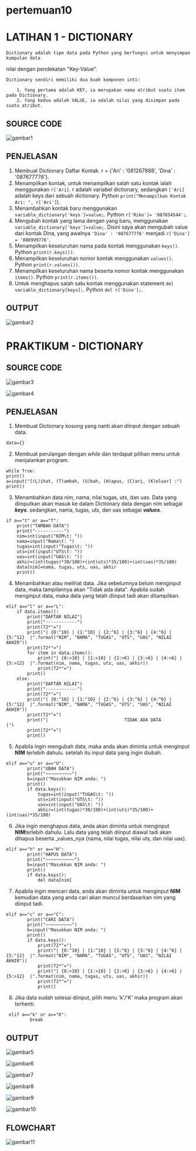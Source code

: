 # pertemuan10 

# LATIHAN 1 - DICTIONARY

    Dictionary adalah tipe data pada Python yang berfungsi untuk menyimpan kumpulan data
nilai dengan pendekatan "Key-Value".

    Dictionary sendiri memiliki dua buah komponen inti:

        1. Yang pertama adalah KEY, ia merupakan nama atribut suatu item pada Dictionary.
        2. Yang kedua adalah VALUE, ia adalah nilai yang disimpan pada suatu atribut.

## SOURCE CODE
![gambar1](gambar/al1.png)

## PENJELASAN

1. Membuat Dictionary Daftar Kontak. r = {'Ari' : '081267888', 'Dina' : '087677776'}.
2. Menampilkan kontak, untuk menampilkan salah satu kontak ialah menggunakan `r['Ari]`. r adalah variabel dictionary, sedangkan `['Ari]` adalah keys dari sebuah dictionary. Python `print("Menampilkan Kontak Ari: ", r['Ari']`).
3. Menambahkan kontak baru menggunakan `variable_dictionary['keys']=value;`. Python `r['Riko']= '087654544';`.
4. Mengubah kontak yang lama dengan yang baru, menggunakan `variable_dictionary['keys']=value;`. Disini saya akan mengubah value dari kontak Dina, yang awalnya `'Dina' : '087677776'` menjadi `r['Dina'] = '088999776'`.
5. Menampilkan keseluruhan nama pada kontak menggunakan `keys()`. Python `print(r.keys())`.
6. Menampilkan keseluruhan nomor kontak menggunakan `values()`. Python `print(r.values())`.
7.  Menampilkan keseluruhan nama beserta nomor kontak menggunakan `items()`. Python `print(r.items())`.
8. Untuk menghapus salah satu kontak menggunakan statement `del variable_dictionary[keys];`. Python `del r['Dina'];`.

## OUTPUT 
![gambar2](gambar/al2.png)

# PRAKTIKUM - DICTIONARY

## SOURCE CODE
![gambar3](gambar/al9.png)

![gambar4](gambar/al10.png)

## PENJELASAN

1. Membuat Dictionary kosong yang nanti akan diinput dengan sebuah data.
```
data={}
```
2. Membuat perulangan dengan _while_ dan terdapat pilihan menu untuk menjalankan program.
```
while True:
print()
a=input("[(L)ihat, (T)ambah, (U)bah, (H)apus, (C)ari, (K)eluar] :")
print()
```
3. Menambahkan data nim, nama, nilai tugas, uts, dan uas. Data yang diinputkan akan masuk ke dalam Dictionary data dengan nim sebagai _**keys**_. sedangkan, nama, tugas, uts, dan uas sebagai _**values**_.
```
if a=="t" or a=="T":
    print("TAMBAH DATA")
    print("-----------")
    nim=int(input("NIM\t: "))
    nama=input("Nama\t: ")
    tugas=int(input("Tugas\t: ")) 
    uts=int(input("UTS\t: "))
    uas=int(input("UAS\t: "))
    akhir=(int(tugas)*30/100)+(int(uts)*35/100)+(int(uas)*35/100)
    data[nim]=nama, tugas, uts, uas, akhir
    print()
```
4. Menambahkan atau melihat data. Jika sebelumnya belum menginput data, maka tampilannya akan "Tidak ada data". Apabila sudah menginput data, maka data yang telah diinput tadi akan ditampilkan.
```
elif a=="l" or a=="L":
    if data.items():
        print("DAFTAR NILAI")
        print("------------")
        print(72*"=")
        print("| {0:^10} | {1:^10} | {2:^6} | {3:^6} | {4:^6} |   {5:^12}  |".format("NIM", "NAMA", "TUGAS", "UTS", "UAS", "NILAI AKHIR"))
        print(72*"=")
        for item in data.items(): 
            print("| {0:>10} | {1:>10} | {2:>6} | {3:>6} | {4:>6} |   {5:>12}  |".format(nim, nama, tugas, uts, uas, akhir))
            print(72*"=")
        print()
    else:
        print("DAFTAR NILAI")
        print("------------")
        print(72*"=")
        print("| {0:^10} | {1:^10} | {2:^6} | {3:^6} | {4:^6} |   {5:^12}  |".format("NIM", "NAMA", "TUGAS", "UTS", "UAS", "NILAI AKHIR"))
        print(72*"=")
        print("|                             TIDAK ADA DATA                           |")
        print(72*"=")
        print()
```
5. Apabila ingin mengubah data, maka anda akan diminta untuk menginput **NIM** terlebih dahulu. setelah itu input data yang ingin diubah.
```
elif a=="u" or a=="U":
        print("UBAH DATA")
        print("~~~~~~~~~~")
        b=input("Masukkan NIM anda: ")
        print()
        if data.keys():
            tugas=int(input("TUGAS\t: ")) 
            uts=int(input("UTS\t: "))
            uas=int(input("UAS\t: "))
            akhir=(int(tugas)*30/100)+(int(uts)*35/100)+(int(uas)*35/100)
```
6. Jika ingin menghapus data, anda akan diminta untuk menginput **NIM**terlebih dahulu. Lalu data yang telah diinput diawal tadi akan dihapus beserta _values_nya (nama, nilai tugas, nilai uts, dan nilai uas).
```
elif a=="h" or a=="H":
        print("HAPUS DATA")
        print("~~~~~~~~~~~")
        b=input("Masukkan NIM anda: ")
        print()
        if data.keys():
            del data[nim]
```
7. Apabila ingin mencari data, anda akan diminta untuk menginput **NIM** kemudian data yang anda cari akan muncul berdasarkan nim yang diinput tadi.
```
elif a=="c" or a=="C":
        print("CARI DATA")
        print("~~~~~~~~~~")
        b=input("Masukkan NIM anda: ")
        print()
        if data.keys():
            print(72*"=")
            print("| {0:^10} | {1:^10} | {2:^6} | {3:^6} | {4:^6} |   {5:^12}  |".format("NIM", "NAMA", "TUGAS", "UTS", "UAS", "NILAI AKHIR"))
            print(72*"=")
            print("| {0:>10} | {1:>10} | {2:>6} | {3:>6} | {4:>6} |   {5:>12}  |".format(nim, nama, tugas, uts, uas, akhir))
            print(72*"=")
            print()
```
8. Jika data sudah selesai diinput, pilih menu 'k'/'K' maka program akan terhenti.
```
 elif a=="k" or a=="K":
         break
```

## OUTPUT
![gambar5](gambar/al3.png)

![gambar6](gambar/al4.png)

![gambar7](gambar/al5.png)

![gambar8](gambar/al6.png)

![gambar9](gambar/al7.png)

![gambar10](gambar/al8.png)

## FLOWCHART
![gambar11](gambar/al11.png)

